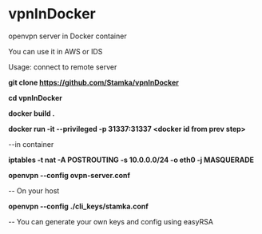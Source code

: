 # vpnInDocker
openvpn server in Docker container

You can use it in AWS or IDS


Usage:
connect to remote server

__git clone https://github.com/Stamka/vpnInDocker__

__cd vpnInDocker__

__docker build .__

__docker run -it --privileged -p 31337:31337 \<docker id from prev step\>__

--in container

__iptables -t nat -A POSTROUTING -s 10.0.0.0/24 -o eth0 -j MASQUERADE__
  
  
__openvpn --config ovpn-server.conf__


-- On your host 
  
__openvpn --config ./cli_keys/stamka.conf__


-- You can generate your own keys and config using easyRSA
